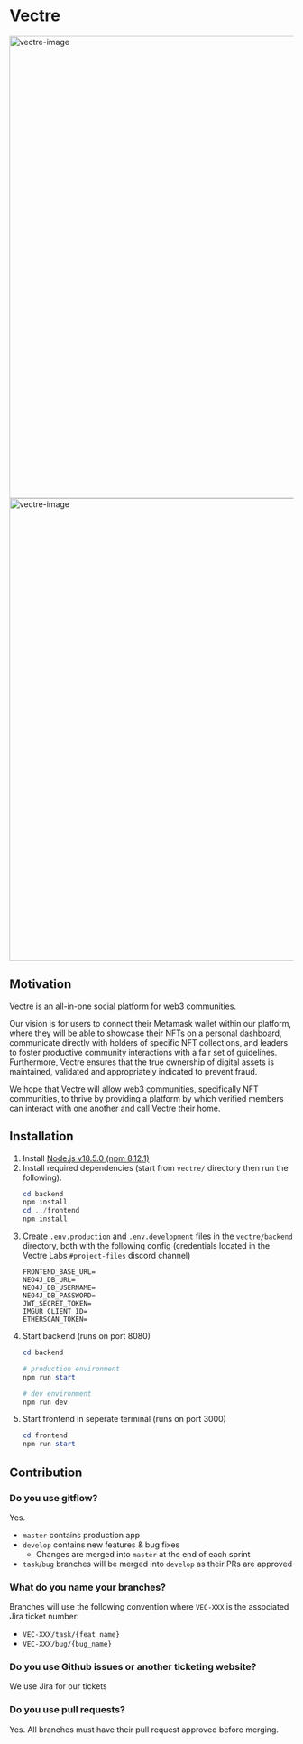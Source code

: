 # Vectre

<img width="820" alt="vectre-image" src="https://user-images.githubusercontent.com/64259077/170800123-2a4079de-9c36-4e0a-8608-2e52e82897cc.png">
<img width="820" alt="vectre-image" src="https://user-images.githubusercontent.com/68998300/187726882-e681e470-ab48-4a22-bb1f-e084118cd23a.png">

## Motivation
Vectre is an all-in-one social platform for web3 communities.

Our vision is for users to connect their Metamask wallet within our platform, where they will be able to showcase their NFTs on a personal dashboard, communicate directly with holders of specific NFT collections, and leaders to foster productive community interactions with a fair set of guidelines.
Furthermore, Vectre ensures that the true ownership of digital assets is maintained, validated and appropriately indicated to prevent fraud.

We hope that Vectre will allow web3 communities, specifically NFT communities, to thrive by providing a platform by which verified members can interact with one another and call Vectre their home.

## Installation
1. Install [Node.js v18.5.0 (npm 8.12.1)](https://nodejs.org/en/download/current/)
2. Install required dependencies (start from `vectre/` directory then run the following):
   ```powershell
   cd backend
   npm install
   cd ../frontend
   npm install
   ```
3. Create `.env.production` and `.env.development` files in the `vectre/backend` directory, both with the following config
   (credentials located in the Vectre Labs `#project-files` discord channel)
   ```
   FRONTEND_BASE_URL=
   NEO4J_DB_URL=
   NEO4J_DB_USERNAME=
   NEO4J_DB_PASSWORD=
   JWT_SECRET_TOKEN=
   IMGUR_CLIENT_ID=
   ETHERSCAN_TOKEN=
   ```
4. Start backend (runs on port 8080)
   ```powershell
   cd backend
   
   # production environment
   npm run start 
   
   # dev environment
   npm run dev
   ```
5. Start frontend in seperate terminal (runs on port 3000)
   ```powershell
   cd frontend
   npm run start
   ```

## Contribution
### Do you use gitflow?
Yes.
- `master` contains production app
- `develop` contains new features & bug fixes
    - Changes are merged into `master` at the end of each sprint
- `task`/`bug` branches will be merged into `develop` as their PRs are approved

### What do you name your branches?
Branches will use the following convention where `VEC-XXX` is the associated Jira ticket number:
- `VEC-XXX/task/{feat_name}`
- `VEC-XXX/bug/{bug_name}`

### Do you use Github issues or another ticketing website?
We use Jira for our tickets

### Do you use pull requests?
Yes. All branches must have their pull request approved before merging.
